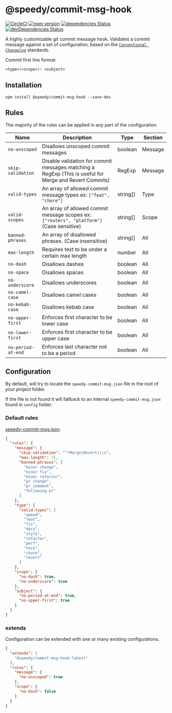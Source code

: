 # @speedy/commit-msg-hook
[![CircleCI](https://circleci.com/gh/alan-agius4/speedy-commit-msg-hook.svg?style=shield)](https://circleci.com/gh/alan-agius4/speedy-commit-msg-hook)
[![npm version](https://img.shields.io/npm/v/@speedy/commit-msg-hook.svg)](https://www.npmjs.com/package/@speedy/commit-msg-hook)
[![dependencies Status](https://david-dm.org/alan-agius4/speedy-commit-msg-hook/status.svg)](https://david-dm.org/alan-agius4/speedy-commit-msg-hook)
[![devDependencies Status](https://david-dm.org/alan-agius4/speedy-commit-msg-hook/dev-status.svg)](https://david-dm.org/alan-agius4/speedy-commit-msg-hook?type=dev)

A highly customizable git commit message hook. Validates a commit message against a set of configuration, based on the [`Conventional Changelog`](https://github.com/conventional-changelog/conventional-changelog) standards. 

Commit first line format:
```txt
<type>(<scope>): <subject>
```

## Installation

```
npm install @speedy/commit-msg-hook --save-dev
```

## Rules

The majority of the rules can be applied in any part of the configuration.

| Name               | Description                                                                                            | Type     | Section |
|--------------------|--------------------------------------------------------------------------------------------------------|----------|---------|
| `no-unscoped`      | Disallows unscoped commit messages                                                                     | boolean  | Message |
| `skip-validation`  | Disable validation for commit messages matching a RegExp (This is useful for Merge and Revert Commits) | RegExp   | Message |
| `valid-types`      | An array of allowed commit message types ex: `["feat", "chore"]`                                       | string[] | Type    |
| `valid-scopes`     | An array of allowed commit message scopes ex: `["routers", "platform"]` (Case sensitive)               | string[] | Scope   |
| `banned-phrases`   | An array of disallowed phrases. (Case insensitive)                                                     | string[] | All     |
| `max-length`       | Requires text to be under a certain max length                                                         | number   | All     |
| `no-dash`          | Disallows dashes                                                                                       | boolean  | All     |
| `no-space`         | Disallows spaces                                                                                       | boolean  | All     |
| `no-underscore`    | Disallows underscores                                                                                  | boolean  | All     |
| `no-camel-case`    | Disallows camel cases                                                                                  | boolean  | All     |
| `no-kebab-case`    | Disallows kebab case                                                                                   | boolean  | All     |
| `no-upper-first`   | Enforces first character to be lower case                                                              | boolean  | All     |
| `no-lower-first`   | Enforces first character to be upper case                                                              | boolean  | All     |
| `no-period-at-end` | Enforces last character not to be a period                                                             | boolean  | All     |

## Configuration

By default, will try to locate the `speedy-commit-msg.json` file in the root of your project folder.

If the file is not found it will fallback to an internal `speedy-commit-msg.json` found in `config` folder.

### Default rules

[speedy-commit-msg.json](https://github.com/alan-agius4/speedy-commit-msg-hook/blob/master/config/speedy-commit-msg.json).

```json
{
  "rules": {
    "message": {
      "skip-validation": "^(Merge|Revert)\\s",
      "max-length": 75,
      "banned-phrases": [
        "minor change",
        "minor fix",
        "minor refactor",
        "pr change",
        "pr comment",
        "following pr"
      ]
    },
    "type": {
      "valid-types": [
        "amend",
        "feat",
        "fix",
        "docs",
        "style",
        "refactor",
        "perf",
        "test",
        "chore",
        "revert"
      ]
    },
    "scope": {
      "no-dash": true,
      "no-underscore": true
    },
    "subject": {
      "no-period-at-end": true,
      "no-upper-first": true
    }
  }
}
```

### extends
Configuration can be extended with one or many existing configurations.

```json
{
  "extends": [
    "@speedy/commit-msg-hook:latest"
  ],
  "rules": {
    "message": {
      "no-unscoped": true
    },
    "scope": {
      "no-dash": false
    }
  }
}
```
